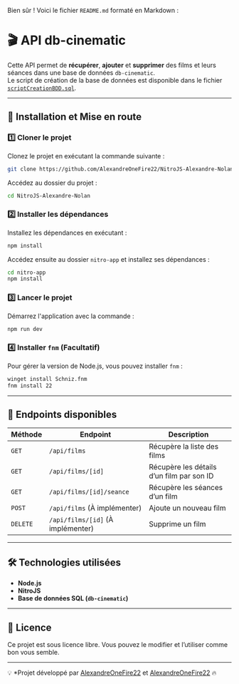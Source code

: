 Bien sûr ! Voici le fichier `README.md` formaté en Markdown :

# 🎬 API db-cinematic  

Cette API permet de **récupérer**, **ajouter** et **supprimer** des films et leurs séances dans une base de données `db-cinematic`.  
Le script de création de la base de données est disponible dans le fichier [`scriptCreationBDD.sql`](./scriptCreationBDD.sql).

---

## 🚀 Installation et Mise en route  

### 1️⃣ Cloner le projet  
Clonez le projet en exécutant la commande suivante :  
```sh
git clone https://github.com/AlexandreOneFire22/NitroJS-Alexandre-Nolan.git
```
Accédez au dossier du projet :
```sh
cd NitroJS-Alexandre-Nolan
```

### 2️⃣ Installer les dépendances
Installez les dépendances en exécutant :
```sh
npm install
```

Accédez ensuite au dossier `nitro-app` et installez ses dépendances :
```sh
cd nitro-app
npm install
```

### 3️⃣ Lancer le projet
Démarrez l'application avec la commande :
```sh
npm run dev
```

### 4️⃣ Installer `fnm` (Facultatif)
Pour gérer la version de Node.js, vous pouvez installer `fnm` :
```sh
winget install Schniz.fnm
fnm install 22
```

---

## 📌 Endpoints disponibles

| Méthode | Endpoint                 | Description |
|---------|--------------------------|-------------|
| `GET`   | `/api/films`             | Récupère la liste des films |
| `GET`   | `/api/films/[id]`        | Récupère les détails d’un film par son ID |
| `GET`   | `/api/films/[id]/seance` | Récupère les séances d’un film |
| `POST`  | `/api/films` (À implémenter) | Ajoute un nouveau film |
| `DELETE`| `/api/films/[id]` (À implémenter) | Supprime un film |

---

## 🛠 Technologies utilisées

- **Node.js**
- **NitroJS**
- **Base de données SQL (`db-cinematic`)**

---

## 📜 Licence
Ce projet est sous licence libre. Vous pouvez le modifier et l’utiliser comme bon vous semble.

---

💡 *Projet développé par [AlexandreOneFire22](https://github.com/AlexandreOneFire22) et [AlexandreOneFire22](https://github.com/AlexandreOneFire22) 🔥